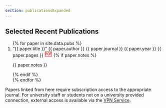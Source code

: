 ```yaml
---
section: publicationsExpanded
---
```


<!-- TODO: Sort out Mark's horrible CSS -->

## Selected Recent Publications

<ol>
{% for paper in site.data.pubs %}
	<li>  
		<span class="content_publications_title">&ldquo;{{ paper.title }}&rdquo;</span>
		<span class="content_publications_authors">{{ paper.author }}</span>
		<span class="content_publications_journal">{{ paper.journal }}</span>
		<span class="content_publications_year">{{ paper.year }}</span>
		<span class="content_publications_pages">{{ paper.pages }}</span>
		<a href="{{ paper.link }}"> <img src="/images/pdflogo.jpg" alt="View Article"></a>
		{% if paper.notes %}
		<p class="pubNotes">{{ paper.notes }}</p>
		{% endif %}
	</li>
{% endfor %}
</ol>

Papers linked from here require subscription access to the appropriate journal.  For university staff or students not on a university provided connection, external access is available via the [VPN Service](http://www.oucs.ox.ac.uk/network/vpn/).